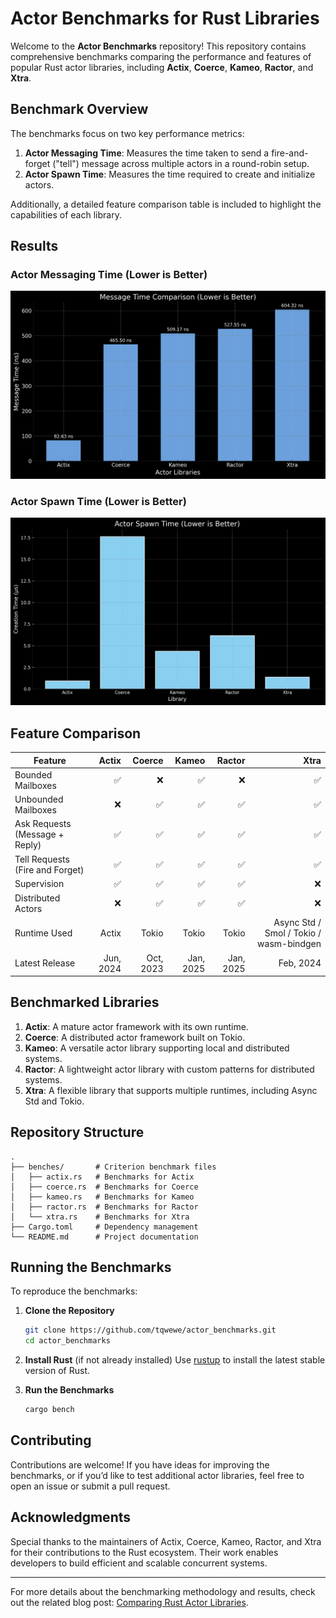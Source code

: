# Actor Benchmarks for Rust Libraries

Welcome to the **Actor Benchmarks** repository! This repository contains comprehensive benchmarks comparing the performance and features of popular Rust actor libraries, including **Actix**, **Coerce**, **Kameo**, **Ractor**, and **Xtra**.

## Benchmark Overview

The benchmarks focus on two key performance metrics:

1. **Actor Messaging Time**: Measures the time taken to send a fire-and-forget ("tell") message across multiple actors in a round-robin setup.
2. **Actor Spawn Time**: Measures the time required to create and initialize actors.

Additionally, a detailed feature comparison table is included to highlight the capabilities of each library.

## Results

### Actor Messaging Time (Lower is Better)

![Actor Messaging Time](./actor-message-time-comparison.png)

### Actor Spawn Time (Lower is Better)

![Actor Spawn Time](./actor-spawn-time-comparison.png)

## Feature Comparison

| **Feature**                    | **Actix** | **Coerce** | **Kameo** | **Ractor** | **Xtra**                                |
|--------------------------------|----------:|-----------:|----------:|-----------:|-----------------------------------------:|
| Bounded Mailboxes              |     ✅    |     ❌     |     ✅    |     ❌     |     ✅                                  |
| Unbounded Mailboxes            |     ❌    |     ✅     |     ✅    |     ✅     |     ✅                                  |
| Ask Requests (Message + Reply) |     ✅    |     ✅     |     ✅    |     ✅     |     ✅                                  |
| Tell Requests (Fire and Forget)|     ✅    |     ✅     |     ✅    |     ✅     |     ✅                                  |
| Supervision                    |     ✅    |     ✅     |     ✅    |     ✅     |     ❌                                  |
| Distributed Actors             |     ❌    |     ✅     |     ✅    |     ✅     |     ❌                                  |
| Runtime Used                   |   Actix   |   Tokio    |   Tokio   |   Tokio    | Async Std / Smol / Tokio / wasm-bindgen |
| Latest Release                 |  Jun, 2024 |  Oct, 2023 |  Jan, 2025 |  Jan, 2025 |  Feb, 2024                              |

## Benchmarked Libraries

1. **Actix**: A mature actor framework with its own runtime.
2. **Coerce**: A distributed actor framework built on Tokio.
3. **Kameo**: A versatile actor library supporting local and distributed systems.
4. **Ractor**: A lightweight actor library with custom patterns for distributed systems.
5. **Xtra**: A flexible library that supports multiple runtimes, including Async Std and Tokio.

## Repository Structure

```plaintext
.
├── benches/       # Criterion benchmark files
│   ├── actix.rs   # Benchmarks for Actix
│   ├── coerce.rs  # Benchmarks for Coerce
│   ├── kameo.rs   # Benchmarks for Kameo
│   ├── ractor.rs  # Benchmarks for Ractor
│   └── xtra.rs    # Benchmarks for Xtra
├── Cargo.toml     # Dependency management
└── README.md      # Project documentation
```

## Running the Benchmarks

To reproduce the benchmarks:

1. **Clone the Repository**
   ```bash
   git clone https://github.com/tqwewe/actor_benchmarks.git
   cd actor_benchmarks
   ```

2. **Install Rust** (if not already installed)
   Use [rustup](https://rustup.rs) to install the latest stable version of Rust.

3. **Run the Benchmarks**
   ```bash
   cargo bench
   ```

## Contributing

Contributions are welcome! If you have ideas for improving the benchmarks, or if you’d like to test additional actor libraries, feel free to open an issue or submit a pull request.

## Acknowledgments

Special thanks to the maintainers of Actix, Coerce, Kameo, Ractor, and Xtra for their contributions to the Rust ecosystem. Their work enables developers to build efficient and scalable concurrent systems.

---

For more details about the benchmarking methodology and results, check out the related blog post: [Comparing Rust Actor Libraries](https://theari.dev/blog/comparing-rust-actor-libraries).

